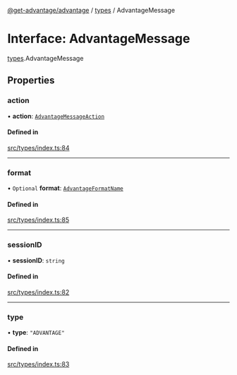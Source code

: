 [@get-advantage/advantage](../index.md) / [types](../modules/types.md) / AdvantageMessage

# Interface: AdvantageMessage

[types](../modules/types.md).AdvantageMessage

## Properties

### action

• **action**: [`AdvantageMessageAction`](../enums/types.AdvantageMessageAction.md)

#### Defined in

[src/types/index.ts:84](https://github.com/get-advantage/advantage/blob/caa07d24bc26c2109d091786d253f0c22f313c38/src/types/index.ts#L84)

___

### format

• `Optional` **format**: [`AdvantageFormatName`](../enums/types.AdvantageFormatName.md)

#### Defined in

[src/types/index.ts:85](https://github.com/get-advantage/advantage/blob/caa07d24bc26c2109d091786d253f0c22f313c38/src/types/index.ts#L85)

___

### sessionID

• **sessionID**: `string`

#### Defined in

[src/types/index.ts:82](https://github.com/get-advantage/advantage/blob/caa07d24bc26c2109d091786d253f0c22f313c38/src/types/index.ts#L82)

___

### type

• **type**: ``"ADVANTAGE"``

#### Defined in

[src/types/index.ts:83](https://github.com/get-advantage/advantage/blob/caa07d24bc26c2109d091786d253f0c22f313c38/src/types/index.ts#L83)
